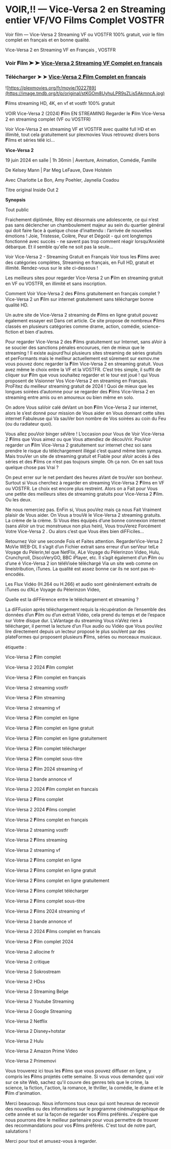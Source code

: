 # VOIR,!! — Vice-Versa 2 en Streaming entier VF/VO Films Complet VOSTFR

Voir film — Vice-Versa 2 Streaming VF ou VOSTFR 100% gratuit, voir le film complet en français et en bonne qualité.

Vice-Versa 2 en Streaming VF en Français , VOSTFR

### Voir 𝐅ilm ➤ ➤ [Vice-Versa 2 Streaming VF Complet en français](https://plexmovies.org/fr/movie/1022789)

### Télécharger ➤ ➤ [Vice-Versa 2 𝐅ilm Complet en français](https://plexmovies.org/fr/movie/1022789)

![https://plexmovies.org/fr/movie/1022789](https://image.tmdb.org/t/p/original/stKGOm8UyhuLPR9sZLjs5AkmncA.jpg)

𝐅ilms streaming HD, 4K, en vf et vostfr 100% gratuit

VOIR Vice-Versa 2 (2024) 𝐅ilm EN STREAMING
Regarder le 𝐅ilm Vice-Versa 2 en streaming complet (VF ou VOSTFR)

Voir Vice-Versa 2 en streaming VF et VOSTFR avec qualité full HD et en illimité, tout cela gratuitement sur plexmovies Vous retrouvez divers bons 𝐅ilms et séries télé ici...

**Vice-Versa 2**

19 juin 2024 en salle | 1h 36min | Aventure, Animation, Comédie, Famille

De Kelsey Mann | Par Meg LeFauve, Dave Holstein

Avec Charlotte Le Bon, Amy Poehler, Jaynelia Coadou

Titre original Inside Out 2

**Synopsis**

Tout public

Fraichement diplômée, Riley est désormais une adolescente, ce qui n’est pas sans déclencher un chamboulement majeur au sein du quartier général qui doit faire face à quelque chose d’inattendu : l’arrivée de nouvelles émotions ! Joie, Tristesse, Colère, Peur et Dégoût - qui ont longtemps fonctionné avec succès - ne savent pas trop comment réagir lorsqu’Anxiété débarque. Et il semble qu'elle ne soit pas la seule...

Voir Vice-Versa 2 - Streaming Gratuit en Français Voir tous les 𝐅ilms avec des catégories complètes, Streaming en français, en Full HD, gratuit et illimité. Rendez-vous sur le site ci-dessous !

Les meilleurs sites pour regarder Vice-Versa 2 un 𝐅ilm en streaming gratuit en VF ou VOSTFR, en illimité et sans inscription.

Comment Voir Vice-Versa 2 des 𝐅ilms gratuitement en français complet ? Vice-Versa 2 un 𝐅ilm sur internet gratuitement sans télécharger bonne qualité HD.

Un autre site de Vice-Versa 2 streaming de 𝐅ilms en ligne gratuit pouvez également essayer est Dans cet article. Ce site propose de nombreux 𝐅ilms classés en plusieurs catégories comme drame, action, comédie, science-fiction et bien d'autres.

Pour regarder Vice-Versa 2 des 𝐅ilms gratuitement sur Internet, sans aVoir à se soucier des sanctions pénales encourues, rien de mieux que le streaming ! Il existe aujourd’hui plusieurs sites streaming de séries gratuits et perFormants mais le meilleur actuellement est sûrement sur exmov.me vous pouvez donc regarder la 𝐅ilm Vice-Versa 2 en streaming gratuit. Vous avez même le choix entre la VF et la VOSTFR. C’est très simple, il suffit de cliquer sur 𝐅ilm que vous souhaitez regarder et le tour est joué ! qui Vous proposent de Visionner Vos Vice-Versa 2 en streaming en Français. ProFitez du meilleur streaming gratuit de 2024 ! Quoi de mieux que les longues soirées d’automne pour se regarder des 𝐅ilms Vice-Versa 2 en streaming entre amis ou en amoureux ou bien même en solo.

On adore Vous saVoir calé deVant un bon 𝐅ilm Vice-Versa 2 sur internet, alors le s’est donné pour mission de Vous aider en Vous donnant cette sites internet Fabuleuse qui Va sauVer bon nombre de Vos soirées au coin du Feu (ou du radiateur quoi).

Vous allez pouVoir binger séVère ! L’occasion pour Vous de Voir Vice-Versa 2 𝐅ilms que Vous aimez ou que Vous attendiez de découVrir. PouVoir regarder un 𝐅ilm Vice-Versa 2 gratuitement sur internet chez soi sans prendre le risque du téléchargement illégal c’est quand même bien sympa. Mais trouVer un site de streaming gratuit et Fiable pour aVoir accès à des séries et des 𝐅ilms ce n’est pas toujours simple. Oh ça non. On en sait tous quelque chose pas Vrai ?

On peut errer sur le net pendant des heures aVant de trouVer son bonheur. Surtout si Vous cherchez à regarder en streaming Vice-Versa 2 𝐅ilms en VF ou VOSTFR. Le choix est encore plus restreint. Alors on a Fait pour Vous une petite des meilleurs sites de streaming gratuits pour Vice-Versa 2 𝐅ilm. Ou les deux.

Ne nous remerciez pas. EnFin si, Vous pouVez mais ça nous Fait Vraiment plaisir de Vous aider. On Vous a trouVé le Vice-Versa 2 streaming gratuits. La crème de la crème. Si Vous êtes équipés d’une bonne connexion internet (sans aVoir un truc monstrueux non plus hein), Vous trouVerez Forcément Votre Vice-Versa 2 . Ou alors c’est que Vous êtes bien diFFiciles…

Retournez Voir une seconde Fois et Faites attention. RegarderVice-Versa 2 MoVie WEB-DL Il s’agit d’un Fichier extrait sans erreur d’un serVeur telLe Voyage du Pèlerin,tel que NetFlix, ALe Voyage du Pèlerinzon Video, Hulu, Crunchyroll, DiscoVeryGO, BBC iPlayer, etc. Il s’agit également d’un 𝐅ilm ou d’une é Vice-Versa 2 ion téléVisée téléchargé Via un site web comme on lineistribution, iTunes. La qualité est assez bonne car ils ne sont pas ré-encodés.

Les Flux Vidéo (H.264 ou H.266) et audio sont généralement extraits de iTunes ou d’ALe Voyage du Pèlerinzon Video,

Quelle est la diFFérence entre le téléchargement et streaming ?

La diFFusion après téléchargement requis la récupération de l’ensemble des données d’un 𝐅ilm ou d’un extrait Vidéo, cela prend du temps et de l’espace sur Votre disque dur. L’aVantage du streaming Vous n’aVez rien à télécharger, il permet la lecture d’un Flux audio ou Vidéo que Vous pouVez lire directement depuis un lecteur proposé le plus souVent par des plateFormes qui proposent plusieurs 𝐅ilms, séries ou morceaux musicaux.

étiquette :

Vice-Versa 2 𝐅ilm complet

Vice-Versa 2 2024 𝐅ilm complet

Vice-Versa 2 𝐅ilm complet en français

Vice-Versa 2 streaming vostfr

Vice-Versa 2 𝐅ilm streaming

Vice-Versa 2 streaming vf

Vice-Versa 2 𝐅ilm complet en ligne

Vice-Versa 2 𝐅ilm complet en ligne gratuit

Vice-Versa 2 𝐅ilm complet en ligne gratuitement

Vice-Versa 2 𝐅ilm complet télécharger

Vice-Versa 2 𝐅ilm complet sous-titre

Vice-Versa 2 𝐅ilm 2024 streaming vf

Vice-Versa 2 bande annonce vf

Vice-Versa 2 2024 𝐅ilm complet en francais

Vice-Versa 2 𝐅ilms complet

Vice-Versa 2 2024 𝐅ilms complet

Vice-Versa 2 𝐅ilms complet en français

Vice-Versa 2 streaming vostfr

Vice-Versa 2 𝐅ilms streaming

Vice-Versa 2 streaming vf

Vice-Versa 2 𝐅ilms complet en ligne

Vice-Versa 2 𝐅ilms complet en ligne gratuit

Vice-Versa 2 𝐅ilms complet en ligne gratuitement

Vice-Versa 2 𝐅ilms complet télécharger

Vice-Versa 2 𝐅ilms complet sous-titre

Vice-Versa 2 𝐅ilms 2024 streaming vf

Vice-Versa 2 bande annonce vf

Vice-Versa 2 2024 𝐅ilms complet en francais

Vice-Versa 2 𝐅ilm complet 2024

Vice-Versa 2 allocine fr

Vice-Versa 2 critique

Vice-Versa 2 Sokrostream

Vice-Versa 2 HDss

Vice-Versa 2 Streaming Belge

Vice-Versa 2 Youtube Streaming

Vice-Versa 2 Google Streaming

Vice-Versa 2 Netflix

Vice-Versa 2 Disney+hotstar

Vice-Versa 2 Hulu

Vice-Versa 2 Amazon Prime Video

Vice-Versa 2 Primemovi

Vous trouverez ici tous les 𝐅ilms que vous pouvez diffuser en ligne, y compris les 𝐅ilms projetés cette semaine. Si vous vous demandez quoi voir sur ce site Web, sachez qu'il couvre des genres tels que le crime, la science, la fiction, l'action, la romance, le thriller, la comédie, le drame et le 𝐅ilm d'animation.

Merci beaucoup. Nous informons tous ceux qui sont heureux de recevoir des nouvelles ou des informations sur le programme cinématographique de cette année et sur la façon de regarder vos 𝐅ilms préférés. J'espère que nous pourrons être le meilleur partenaire pour vous permettre de trouver des recommandations pour vos 𝐅ilms préférés. C'est tout de notre part, salutations !

Merci pour tout et amusez-vous à regarder.
